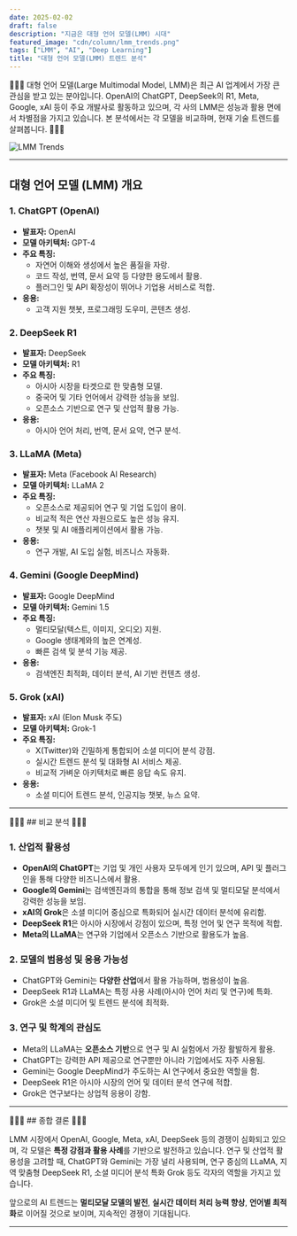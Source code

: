 ```yaml
---
date: 2025-02-02
draft: false
description: "지금은 대형 언어 모델(LMM) 시대"
featured_image: "cdn/column/lmm_trends.png"
tags: ["LMM", "AI", "Deep Learning"]
title: "대형 언어 모델(LMM) 트렌드 분석"
---
```


🤖🤖🤖 대형 언어 모델(Large Multimodal Model, LMM)은 최근 AI 업계에서 가장 큰 관심을 받고 있는 분야입니다. OpenAI의 ChatGPT, DeepSeek의 R1, Meta, Google, xAI 등이 주요 개발사로 활동하고 있으며, 각 사의 LMM은 성능과 활용 면에서 차별점을 가지고 있습니다. 본 분석에서는 각 모델을 비교하며, 현재 기술 트렌드를 살펴봅니다. 🤖🤖🤖

<!--more-->
![LMM Trends](https://blog.plura.io/cdn/column/lmm_trends.png)

---

## 대형 언어 모델 (LMM) 개요 

### 1. ChatGPT (OpenAI)
- **발표자:** OpenAI
- **모델 아키텍처:** GPT-4
- **주요 특징:**
  - 자연어 이해와 생성에서 높은 품질을 자랑.
  - 코드 작성, 번역, 문서 요약 등 다양한 용도에서 활용.
  - 플러그인 및 API 확장성이 뛰어나 기업용 서비스로 적합.
- **응용:**
  - 고객 지원 챗봇, 프로그래밍 도우미, 콘텐츠 생성.

### 2. DeepSeek R1
- **발표자:** DeepSeek
- **모델 아키텍처:** R1
- **주요 특징:**
  - 아시아 시장을 타겟으로 한 맞춤형 모델.
  - 중국어 및 기타 언어에서 강력한 성능을 보임.
  - 오픈소스 기반으로 연구 및 산업적 활용 가능.
- **응용:**
  - 아시아 언어 처리, 번역, 문서 요약, 연구 분석.

### 3. LLaMA (Meta)
- **발표자:** Meta (Facebook AI Research)
- **모델 아키텍처:** LLaMA 2
- **주요 특징:**
  - 오픈소스로 제공되어 연구 및 기업 도입이 용이.
  - 비교적 적은 연산 자원으로도 높은 성능 유지.
  - 챗봇 및 AI 애플리케이션에서 활용 가능.
- **응용:**
  - 연구 개발, AI 도입 실험, 비즈니스 자동화.

### 4. Gemini (Google DeepMind)
- **발표자:** Google DeepMind
- **모델 아키텍처:** Gemini 1.5
- **주요 특징:**
  - 멀티모달(텍스트, 이미지, 오디오) 지원.
  - Google 생태계와의 높은 연계성.
  - 빠른 검색 및 분석 기능 제공.
- **응용:**
  - 검색엔진 최적화, 데이터 분석, AI 기반 컨텐츠 생성.

### 5. Grok (xAI)
- **발표자:** xAI (Elon Musk 주도)
- **모델 아키텍처:** Grok-1
- **주요 특징:**
  - X(Twitter)와 긴밀하게 통합되어 소셜 미디어 분석 강점.
  - 실시간 트렌드 분석 및 대화형 AI 서비스 제공.
  - 비교적 가벼운 아키텍처로 빠른 응답 속도 유지.
- **응용:**
  - 소셜 미디어 트렌드 분석, 인공지능 챗봇, 뉴스 요약.

---

🤖🤖🤖 ## 비교 분석 🤖🤖🤖

### 1. **산업적 활용성**
- **OpenAI의 ChatGPT**는 기업 및 개인 사용자 모두에게 인기 있으며, API 및 플러그인을 통해 다양한 비즈니스에서 활용.
- **Google의 Gemini**는 검색엔진과의 통합을 통해 정보 검색 및 멀티모달 분석에서 강력한 성능을 보임.
- **xAI의 Grok**은 소셜 미디어 중심으로 특화되어 실시간 데이터 분석에 유리함.
- **DeepSeek R1**은 아시아 시장에서 강점이 있으며, 특정 언어 및 연구 목적에 적합.
- **Meta의 LLaMA**는 연구와 기업에서 오픈소스 기반으로 활용도가 높음.

### 2. **모델의 범용성 및 응용 가능성**
- ChatGPT와 Gemini는 **다양한 산업**에서 활용 가능하며, 범용성이 높음.
- DeepSeek R1과 LLaMA는 특정 사용 사례(아시아 언어 처리 및 연구)에 특화.
- Grok은 소셜 미디어 및 트렌드 분석에 최적화.

### 3. **연구 및 학계의 관심도**
- Meta의 LLaMA는 **오픈소스 기반**으로 연구 및 AI 실험에서 가장 활발하게 활용.
- ChatGPT는 강력한 API 제공으로 연구뿐만 아니라 기업에서도 자주 사용됨.
- Gemini는 Google DeepMind가 주도하는 AI 연구에서 중요한 역할을 함.
- DeepSeek R1은 아시아 시장의 언어 및 데이터 분석 연구에 적합.
- Grok은 연구보다는 상업적 응용이 강함.

---

🤖🤖🤖 ## 종합 결론 🤖🤖🤖

LMM 시장에서 OpenAI, Google, Meta, xAI, DeepSeek 등의 경쟁이 심화되고 있으며, 각 모델은 **특정 강점과 활용 사례**를 기반으로 발전하고 있습니다. 연구 및 산업적 활용성을 고려할 때, ChatGPT와 Gemini는 가장 널리 사용되며, 연구 중심의 LLaMA, 지역 맞춤형 DeepSeek R1, 소셜 미디어 분석 특화 Grok 등도 각자의 역할을 가지고 있습니다.

앞으로의 AI 트렌드는 **멀티모달 모델의 발전**, **실시간 데이터 처리 능력 향상**, **언어별 최적화**로 이어질 것으로 보이며, 지속적인 경쟁이 기대됩니다.

---


